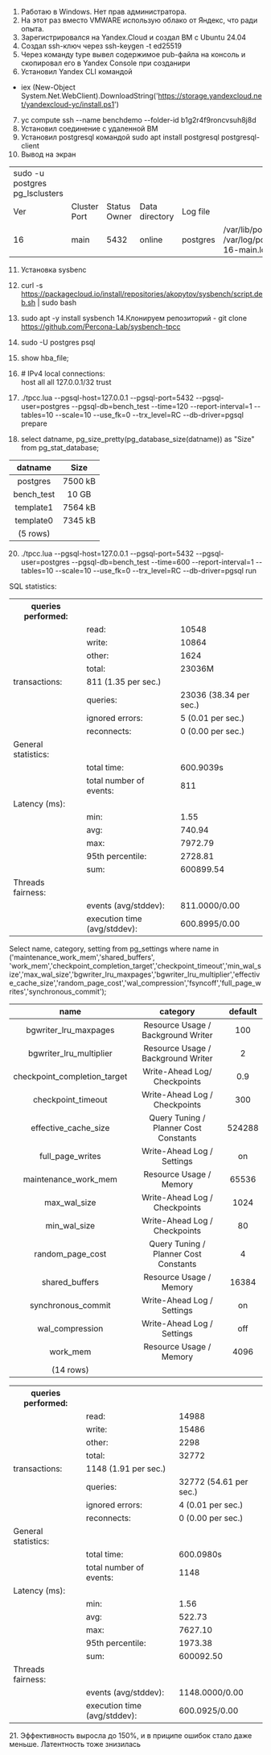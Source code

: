 1. Работаю в Windows. Нет прав администратора.
2. На этот раз вместо VMWARE использую облако от Яндекс, что ради опыта.
3. Зарегистрировался на Yandex.Cloud и создал  ВМ с Ubuntu 24.04
4. Создал ssh-ключ через ssh-keygen -t ed25519
5. Через  команду type вывел содержимое pub-файла на консоль и скопировал его в Yandex Console при созданири
6. Установил Yandex CLI командой 
- iex (New-Object System.Net.WebClient).DownloadString('https://storage.yandexcloud.net/yandexcloud-yc/install.ps1')
7. yc compute ssh --name benchdemo --folder-id b1g2r4f9roncvsuh8j8d
8. Установил соединение с удаленной ВМ
9. Установил postgresql командой sudo apt install postgresql postgresql-client
10. Вывод на экран

<center>
<table>
<tr><td>sudo -u postgres pg_lsclusters</td></tr>
<tr><td>Ver</td><td>Cluster Port </td><td>Status Owner</td><td>Data directory</td><td>Log file</td></tr>
<tr><td>16</td><td>main</td><td>5432</td><td>online</td><td>postgres</td><td>/var/lib/postgresql/16/main /var/log/postgresql/postgresql-16-main.log</td></tr>
</table>
</center>

11. Установка sysbenc
12. curl -s https://packagecloud.io/install/repositories/akopytov/sysbench/script.deb.sh | sudo bash
13. sudo apt -y install sysbench
14.Клонируем репозиторий - git clone https://github.com/Percona-Lab/sysbench-tpcc 
15. sudo -U postgres psql
16. show hba_file; 
17. \# IPv4 local connections:<br>
host    all             all             127.0.0.1/32            trust
18. ./tpcc.lua --pgsql-host=127.0.0.1 --pgsql-port=5432 --pgsql-user=postgres --pgsql-db=bench_test --time=120 --report-interval=1  --tables=10 --scale=10 --use_fk=0 --trx_level=RC --db-driver=pgsql prepare

19. select datname, pg_size_pretty(pg_database_size(datname)) as "Size" from pg_stat_database;



|datname|Size|
|:-:|:-:|
|postgres|7500 kB|
|bench_test|10 GB|
|template1|7564 kB|
|template0|7345 kB|
|(5 rows)||

20. ./tpcc.lua --pgsql-host=127.0.0.1 --pgsql-port=5432 --pgsql-user=postgres --pgsql-db=bench_test --time=600 --report-interval=1 --tables=10 --scale=10 --use_fk=0 --trx_level=RC --db-driver=pgsql run

SQL statistics:<br>
 <table>
 <th>queries performed:</th>
 <tr><td><td>read:</td><td>10548</td></tr>
 <tr><td></td><td> write: </td><td>10864</td></tr>
 <tr><td></td><td> other: </td><td> 1624</td></tr>
 <tr><td><td> total: </td><td> 23036M</td></tr>
 <tr><td>transactions: </td><td> 811 (1.35 per sec.)</td></tr>
<tr><td><td>queries: </td><td> 23036 (38.34 per sec.)</td></tr>
 <tr><td><td>ignored errors: </td><td> 5 (0.01 per sec.)</td></tr>
 <tr><td><td>reconnects: </td><td> 0 (0.00 per sec.)</td></tr>
 <tr><td> General statistics:</td><td></td></tr>
 <tr><td><td> total time: </td><td> 600.9039s</td></tr>
 <tr><td><td>total number of events: </td><td> 811</td></tr>
 <tr><td>Latency (ms):</td><td></td></tr>
 <tr><td><td>min: </td><td> 1.55</td></tr>
<tr><td><td>avg: </td><td> 740.94</td></tr>
 <tr><td><td> max: </td><td> 7972.79 </td></tr>
 <tr><td><td>95th percentile: </td><td> 2728.81 </td></tr>
<tr><td><td>sum: </td><td> 600899.54</td></tr>
 <tr><td> Threads fairness: </td><td> </td></tr>
 <tr><td><td>events (avg/stddev): </td><td> 811.0000/0.00</td></tr>
 <tr><td><td>execution time (avg/stddev): </td><td> 600.8995/0.00</td></tr>
</table>

Select name, category, setting from  pg_settings where name in ('maintenance_work_mem','shared_buffers', 'work_mem','checkpoint_completion_target','checkpoint_timeout','min_wal_size','max_wal_size','bgwriter_lru_maxpages','bgwriter_lru_multiplier','effective_cache_size','random_page_cost','wal_compression','fsyncoff','full_page_writes','synchronous_commit');


|name|category|default|
|:-:|:-:|:-:|
|bgwriter_lru_maxpages|Resource Usage / Background Writer|100|
|bgwriter_lru_multiplier|Resource Usage / Background Writer|2|
|checkpoint_completion_target|Write-Ahead Log/ Checkpoints|0.9|
|checkpoint_timeout| Write-Ahead Log / Checkpoints|300|
|effective_cache_size|Query Tuning / Planner Cost Constants|524288|
|full_page_writes|Write-Ahead Log / Settings|on|
|maintenance_work_mem|Resource Usage / Memory|65536|
|max_wal_size|Write-Ahead Log / Checkpoints|1024
|min_wal_size|Write-Ahead Log / Checkpoints|80|
|random_page_cost|Query Tuning / Planner Cost Constants|4|
|shared_buffers| Resource Usage / Memory|16384|
|synchronous_commit|Write-Ahead Log / Settings|on|
|wal_compression|Write-Ahead Log / Settings|off|
|work_mem|Resource Usage / Memory|4096|
|(14 rows)|||


<table>
 <th>queries performed:</th>
 <tr><td><td>read:</td><td>14988</td></tr>
 <tr><td></td><td> write: </td><td>15486</td></tr>
 <tr><td></td><td> other: </td><td>2298</td></tr>
 <tr><td><td> total: </td><td>32772</td></tr>
 <tr><td>transactions: </td><td> 1148   (1.91 per sec.)</td></tr>
<tr><td><td>queries: </td><td> 32772  (54.61 per sec.)</td></tr>
 <tr><td><td>ignored errors: </td><td> 4      (0.01 per sec.)</td></tr>
 <tr><td><td>reconnects: </td><td> 0 (0.00 per sec.)</td></tr>
 <tr><td> General statistics:</td><td></td></tr>
 <tr><td><td> total time: </td><td> 600.0980s</td></tr>
 <tr><td><td>total number of events: </td><td> 1148</td></tr>
 <tr><td>Latency (ms):</td><td></td></tr>
 <tr><td><td>min: </td><td>  1.56</td></tr>
<tr><td><td>avg: </td><td> 522.73</td></tr>
 <tr><td><td> max: </td><td> 7627.10 </td></tr>
 <tr><td><td>95th percentile: </td><td> 1973.38 </td></tr>
<tr><td><td>sum: </td><td> 600092.50</td></tr>
 <tr><td> Threads fairness: </td><td> </td></tr>
 <tr><td><td>events (avg/stddev): </td><td> 1148.0000/0.00</td></tr>
 <tr><td><td>execution time (avg/stddev): </td><td> 600.0925/0.00</td></tr>
 </TABLE>
 21. Эффективность выросла до 150%, и  в приципе ошибок стало даже меньше. Латентность тоже знизилась